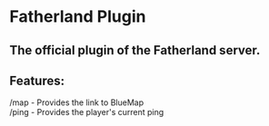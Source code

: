 # Fatherland Plugin
## The official plugin of the Fatherland server.

## Features:<br />
/map - Provides the link to BlueMap<br />
/ping - Provides the player's current ping
